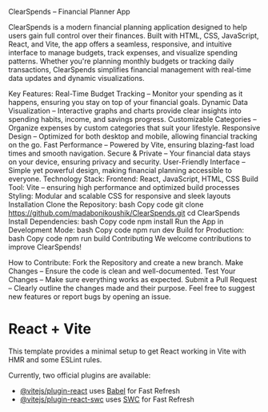 
ClearSpends – Financial Planner App

ClearSpends is a modern financial planning application designed to help users gain full control over their finances. Built with HTML, CSS, JavaScript, React, and Vite, the app offers a seamless, responsive, and intuitive interface to manage budgets, track expenses, and visualize spending patterns. Whether you're planning monthly budgets or tracking daily transactions, ClearSpends simplifies financial management with real-time data updates and dynamic visualizations.

Key Features:
Real-Time Budget Tracking – Monitor your spending as it happens, ensuring you stay on top of your financial goals.
Dynamic Data Visualization – Interactive graphs and charts provide clear insights into spending habits, income, and savings progress.
Customizable Categories – Organize expenses by custom categories that suit your lifestyle.
Responsive Design – Optimized for both desktop and mobile, allowing financial tracking on the go.
Fast Performance – Powered by Vite, ensuring blazing-fast load times and smooth navigation.
Secure & Private – Your financial data stays on your device, ensuring privacy and security.
User-Friendly Interface – Simple yet powerful design, making financial planning accessible to everyone.
Technology Stack:
Frontend: React, JavaScript, HTML, CSS
Build Tool: Vite – ensuring high performance and optimized build processes
Styling: Modular and scalable CSS for responsive and sleek layouts
Installation
Clone the Repository:
bash
Copy code
git clone https://github.com/madabonikoushik/ClearSpends.git
cd ClearSpends
Install Dependencies:
bash
Copy code
npm install
Run the App in Development Mode:
bash
Copy code
npm run dev
Build for Production:
bash
Copy code
npm run build
Contributing
We welcome contributions to improve ClearSpends!

How to Contribute:
Fork the Repository and create a new branch.
Make Changes – Ensure the code is clean and well-documented.
Test Your Changes – Make sure everything works as expected.
Submit a Pull Request – Clearly outline the changes made and their purpose.
Feel free to suggest new features or report bugs by opening an issue.
# React + Vite

This template provides a minimal setup to get React working in Vite with HMR and some ESLint rules.

Currently, two official plugins are available:

- [@vitejs/plugin-react](https://github.com/vitejs/vite-plugin-react/blob/main/packages/plugin-react/README.md) uses [Babel](https://babeljs.io/) for Fast Refresh
- [@vitejs/plugin-react-swc](https://github.com/vitejs/vite-plugin-react-swc) uses [SWC](https://swc.rs/) for Fast Refresh

